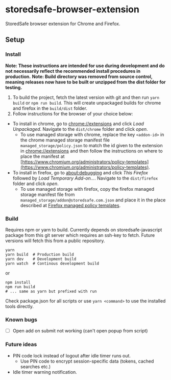 # storedsafe-browser-extension

StoredSafe browser extension for Chrome and Firefox.

## Setup

### Install
**Note: These instructions are intended for use during development and do not necessarily reflect the recommended install procedures in production.**
**Note: Build directory was removed from source control, meaning releases now have to be built or unzipped from the dist folder for testing.**

1. To build the project, fetch the latest version with git and then run `yarn build` or `npm run build`. This will create unpackaged builds for chrome and firefox in the `build/dist` folder.
2. Follow instructions for the browser of your choice below:
  - To install in chrome, go to [chrome://extensions](chrome://extensions) and click *Load Unpackaged*. Navigate to the `dist/chrome` folder and click *open*.
    - To use managed storage with chrome, replace the key `<addon-id>` in the chrome managed storage manifest file `managed_storage/policy.json` to match the id given to the extension in [chrome://extensions](chrome://extensions) and then follow the instructions on where to place the manifest at [https://www.chromium.org/administrators/policy-templates](https://www.chromium.org/administrators/policy-templates).
  - To install in firefox, go to [about:debugging](about:debugging) and click *This Firefox* followed by *Load Temporary Add-on...*. Navigate to the `dist/firefox` folder and click *open*.
    - To use managed storage with firefox, copy the firefox managed storage manifest file from `managed_storage/addon@storedsafe.com.json` and place it in the place described at [Firefox managed policy templates](https://developer.mozilla.org/en-US/docs/Mozilla/Add-ons/WebExtensions/Native_manifests#Managed_storage_manifests).

### Build
Requires npm or yarn to build. Currently depends on storedsafe-javascript package from this git server which requires an ssh-key to fetch. Future versions will fetch this from a public repository.

```
yarn
yarn build  # Production build
yarn dev    # Development build
yarn watch  # Continous development build
```

or

```
npm install
npm run build
# ... same as yarn but prefixed with run
```

Check package.json for all scripts or use `yarn <command>` to use the installed tools directly.

### Known bugs
- [ ] Open add on submit not working (can't open popup from script)

### Future ideas
- PIN code lock instead of logout after idle timer runs out.
  - Use PIN code to encrypt session-specific data (tokens, cached searches etc.)
- Idle timer warning notification.
